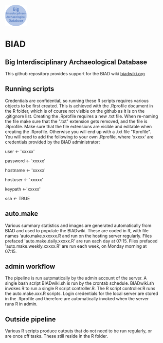 <a href="http://biadwiki.org/"><img src="tools/logos/BIAD.logo.round.png" alt="BIAD" height="70"/></a>
# BIAD
## Big Interdisciplinary Archaeological Database
This github repository provides support for the BIAD wiki [biadwiki.org](http://biadwiki.org/) 

## Running scripts
Credentials are confidential, so running these R scripts requires various objects to be first created.
This is achieved with the .Rprofile document in the R folder, which is of course not visible on the github as it is on the .gitignore list.
Creating the .Rprofile requires a new .txt file. When re-naming the file make sure that the ".txt" extension gets removed, and the file is .Rprofile.
Make sure that the file extensions are visible and editable when creating the .Rprofile. Otherwise you will end up with a .txt file "Rprofile".
You will need to add the following to your own .Rprofile, where 'xxxxx' are credentials provided by the BIAD administrator:

user <- 'xxxxx'

password <- 'xxxxx'

hostname <- 'xxxxx'

hostuser <- 'xxxxx'

keypath <-'xxxxx'

ssh <- TRUE


## auto.make
Various summary statistics and images are generated automatically from BIAD and used to populate the BIADwiki.
These are coded in R, with file names 'auto.make.xxxxxx.R and run on the hosting server regularly. 
Files prefaced 'auto.make.daily.xxxxx.R' are run each day at 07:15.
Files prefaced 'auto.make.weekly.xxxxx.R' are run each week, on Monday morning at 07:15.

## admin workflow
The pipeline is run automatically by the admin account of the server.
A single bash script BIADwiki.sh is run by the crontab schedule. 
BIADwiki.sh invokes R to run a single R script controller.R.
The R script controller.R runs the auto.make.xxx.R scripts.
Login credentials for the local server are stored in the .Rprofile and therefore are automatically invoked when the server runs R in admin.

## Outside pipeline
Various R scripts produce outputs that do not need to be run regularly, or are once off tasks. 
These still reside in the R folder.
